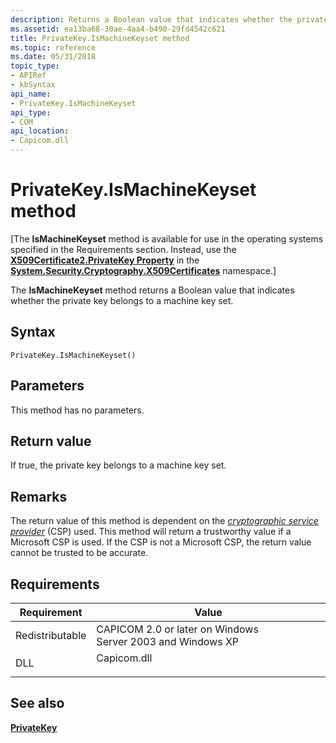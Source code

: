 ```yaml
---
description: Returns a Boolean value that indicates whether the private key belongs to a machine key set.
ms.assetid: ea13ba68-30ae-4aa4-b490-29fd4542c621
title: PrivateKey.IsMachineKeyset method
ms.topic: reference
ms.date: 05/31/2018
topic_type:
- APIRef
- kbSyntax
api_name:
- PrivateKey.IsMachineKeyset
api_type:
- COM
api_location:
- Capicom.dll
---
```


# PrivateKey.IsMachineKeyset method

\[The **IsMachineKeyset** method is available for use in the operating systems specified in the Requirements section. Instead, use the [**X509Certificate2.PrivateKey Property**](/dotnet/api/system.security.cryptography.x509certificates.x509certificate2.privatekey?view=netcore-3.1) in the [**System.Security.Cryptography.X509Certificates**](/dotnet/api/system.security.cryptography.x509certificates.publickey.-ctor?view=netcore-3.1) namespace.\]

The **IsMachineKeyset** method returns a Boolean value that indicates whether the private key belongs to a machine key set.

## Syntax


```VB
PrivateKey.IsMachineKeyset()
```



## Parameters

This method has no parameters.

## Return value

If true, the private key belongs to a machine key set.

## Remarks

The return value of this method is dependent on the [*cryptographic service provider*](../secgloss/c-gly.md) (CSP) used. This method will return a trustworthy value if a Microsoft CSP is used. If the CSP is not a Microsoft CSP, the return value cannot be trusted to be accurate.

## Requirements



| Requirement | Value |
|----------------------------|----------------------------------------------------------------------------------------|
| Redistributable<br/> | CAPICOM 2.0 or later on Windows Server 2003 and Windows XP<br/>                  |
| DLL<br/>             | <dl> <dt>Capicom.dll</dt> </dl> |



## See also

<dl> <dt>

[**PrivateKey**](privatekey.md)
</dt> </dl>

 

 
